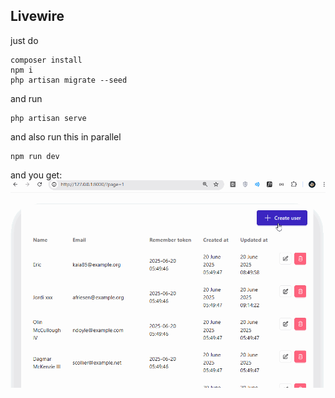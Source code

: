 ## Livewire

just do
```
composer install
npm i
php artisan migrate --seed
```
and run 
```
php artisan serve
```
and also run this in parallel
```
npm run dev
```

and you get:
![livewiredemo](public/livewire.gif)